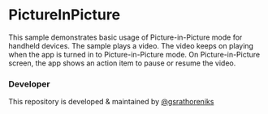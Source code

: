 # PictureInPicture
 This sample demonstrates basic usage of Picture-in-Picture mode for handheld devices. The sample plays a video. The video keeps on playing when the app is turned in to Picture-in-Picture mode. On Picture-in-Picture screen, the app shows an action item to pause or resume the video.


### Developer

This repository is developed & maintained by [@gsrathoreniks](https://github.com/gsrathoreniks)
